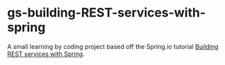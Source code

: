 # gs-building-REST-services-with-spring
A small learning by coding project based off the Spring.io tutorial [Building REST services with Spring](https://spring.io/guides/tutorials/rest/).
